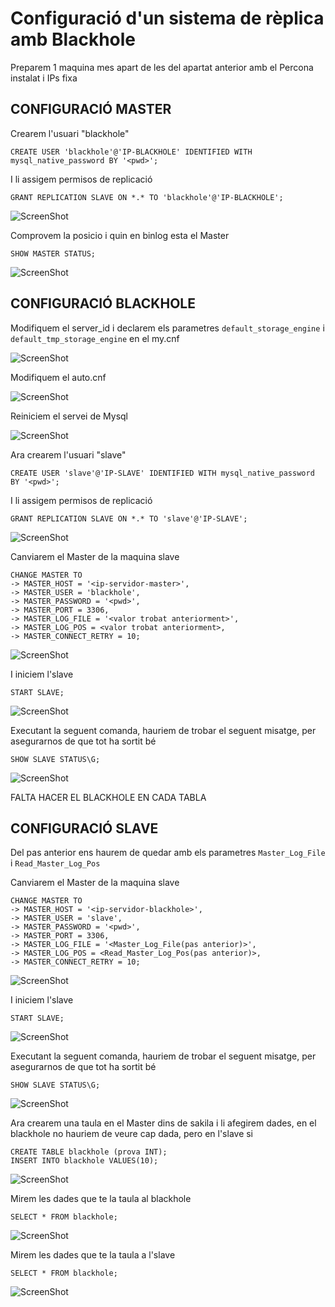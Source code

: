 # Configuració d'un sistema de rèplica amb Blackhole

Preparem 1 maquina mes apart de les del apartat anterior amb el Percona instalat i IPs fixa

## CONFIGURACIÓ MASTER

Crearem l'usuari "blackhole"

`CREATE USER 'blackhole'@'IP-BLACKHOLE' IDENTIFIED WITH mysql_native_password BY '<pwd>';`

I li assigem permisos de replicació

`GRANT REPLICATION SLAVE ON *.* TO 'blackhole'@'IP-BLACKHOLE';`

![ScreenShot](imgs/createBH.png)

Comprovem la posicio i quin en binlog esta el Master

`SHOW MASTER STATUS;`

![ScreenShot](imgs/comprovarPosicioBinlog.png)

## CONFIGURACIÓ BLACKHOLE

Modifiquem el server_id i declarem els parametres `default_storage_engine` i `default_tmp_storage_engine` en el my.cnf

![ScreenShot](imgs/serverId.png)

Modifiquem el auto.cnf

![ScreenShot](imgs/autocnf.png)

Reiniciem el servei de Mysql

![ScreenShot](imgs/restartMysql.png)

Ara crearem l'usuari "slave"

`CREATE USER 'slave'@'IP-SLAVE' IDENTIFIED WITH mysql_native_password BY '<pwd>';`

I li assigem permisos de replicació

`GRANT REPLICATION SLAVE ON *.* TO 'slave'@'IP-SLAVE';`

![ScreenShot](imgs/slaveUser.png)

Canviarem el Master de la maquina slave

```
CHANGE MASTER TO
-> MASTER_HOST = '<ip-servidor-master>',
-> MASTER_USER = 'blackhole',
-> MASTER_PASSWORD = '<pwd>',
-> MASTER_PORT = 3306,
-> MASTER_LOG_FILE = '<valor trobat anteriorment>',
-> MASTER_LOG_POS = <valor trobat anteriorment>,
-> MASTER_CONNECT_RETRY = 10;
```

![ScreenShot](imgs/changeMasterBH.png)

I iniciem l'slave

`START SLAVE;`

![ScreenShot](imgs/startSlaveBH.png)

Executant la seguent comanda, hauriem de trobar el seguent misatge, per asegurarnos de que tot ha sortit bé

`SHOW SLAVE STATUS\G;`

![ScreenShot](imgs/statusSlaveBH.png)

FALTA HACER EL BLACKHOLE EN CADA TABLA

## CONFIGURACIÓ SLAVE

Del pas anterior ens haurem de quedar amb els parametres `Master_Log_File` i `Read_Master_Log_Pos`

Canviarem el Master de la maquina slave

```
CHANGE MASTER TO
-> MASTER_HOST = '<ip-servidor-blackhole>',
-> MASTER_USER = 'slave',
-> MASTER_PASSWORD = '<pwd>',
-> MASTER_PORT = 3306,
-> MASTER_LOG_FILE = '<Master_Log_File(pas anterior)>',
-> MASTER_LOG_POS = <Read_Master_Log_Pos(pas anterior)>,
-> MASTER_CONNECT_RETRY = 10;
```

![ScreenShot](imgs/changeMaster.png)

I iniciem l'slave

`START SLAVE;`

![ScreenShot](imgs/startSlave.png)

Executant la seguent comanda, hauriem de trobar el seguent misatge, per asegurarnos de que tot ha sortit bé

`SHOW SLAVE STATUS\G;`

![ScreenShot](imgs/statusSlave.png)

Ara crearem una taula en el Master dins de sakila i li afegirem dades, en el blackhole no hauriem de veure cap dada, pero en l'slave si

```
CREATE TABLE blackhole (prova INT);
INSERT INTO blackhole VALUES(10);
```

![ScreenShot](imgs/createTableBH.png)

Mirem les dades que te la taula al blackhole

`SELECT * FROM blackhole;`

![ScreenShot](imgs/mirarBH.png)

Mirem les dades que te la taula a l'slave

`SELECT * FROM blackhole;`

![ScreenShot](imgs/mirarTaulaSlave.png)
